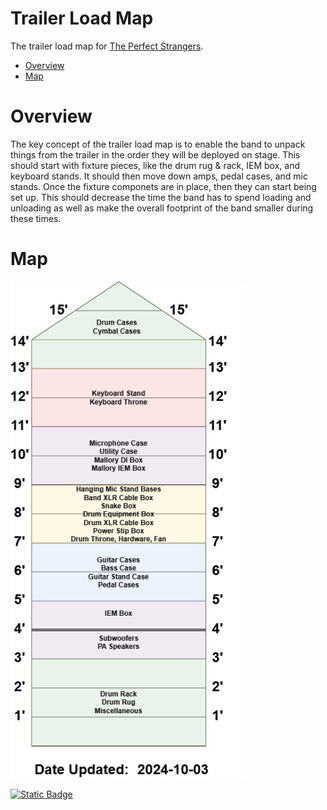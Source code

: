 <!-- title: The Perfect Strangers - Technical Documentation -->
# Trailer Load Map <!-- omit from toc -->

The trailer load map for [The Perfect Strangers](https://ThePerfectStrangers.band).

- [Overview](#overview)
- [Map](#map)

# Overview

The key concept of the trailer load map is to enable the band to unpack things from the trailer in the order they will be deployed on stage. This should start with fixture pieces, like the drum rug & rack, IEM box, and keyboard stands. It should then move down amps, pedal cases, and mic stands. Once the fixture componets are in place, then they can start being set up. This should decrease the time the band has to spend loading and unloading as well as make the overall footprint of the band smaller during these times.

# Map

<img src="./TrailerLoadMap.drawio.png" width=75% text-align="middle">

<a id="raw-url" href="https://raw.githubusercontent.com/ThePerfectStrangers/TechnicalDocumentation/main/Trailer/TrailerLoadMap.drawio.pdf">![Static Badge](https://img.shields.io/badge/PDF-Trailer%20Load%20Map-EC1C24?logo=adobeacrobatreader)
</a>